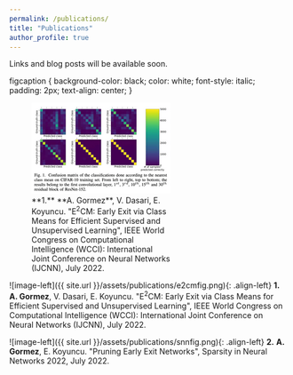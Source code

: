 ```yaml
---
permalink: /publications/
title: "Publications"
author_profile: true
---
```


Links and blog posts will be available soon.

figcaption {
  background-color: black;
  color: white;
  font-style: italic;
  padding: 2px;
  text-align: center;
}
</style>
</head>
<body>


<figure style="width: 250px" class="align-left">
  <a href="/assets/publications/e2cmfig.png" title="e2cmfig" alt="e2cmfig">
  <img src="/assets/publications/e2cmfig.png" alt=""></a>
  <figcaption>**1.** **A. Gormez**, V. Dasari, E. Koyuncu. "E<sup>2</sup>CM: Early Exit via Class Means for Efficient Supervised and Unsupervised Learning", IEEE World Congress on Computational Intelligence (WCCI): International Joint Conference on Neural Networks (IJCNN), July 2022.</figcaption>
</figure>

![image-left]({{ site.url }}/assets/publications/e2cmfig.png){: .align-left} **1.** **A. Gormez**, V. Dasari, E. Koyuncu. "E<sup>2</sup>CM: Early Exit via Class Means for Efficient Supervised and Unsupervised Learning", IEEE World Congress on Computational Intelligence (WCCI): International Joint Conference on Neural Networks (IJCNN), July 2022.

![image-left]({{ site.url }}/assets/publications/snnfig.png){: .align-left} **2.** **A. Gormez**, E. Koyuncu. "Pruning Early Exit Networks", Sparsity in Neural Networks 2022, July 2022.


